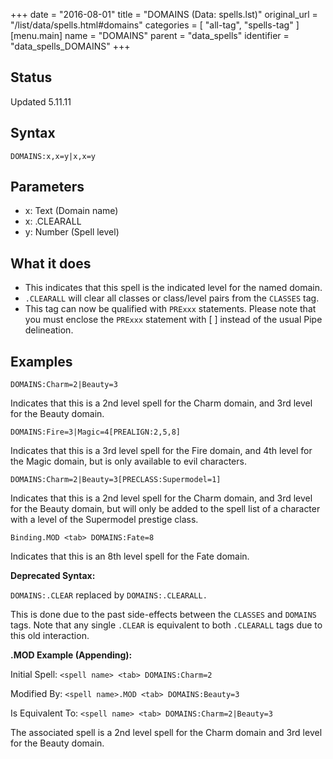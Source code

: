 +++
date = "2016-08-01"
title = "DOMAINS (Data: spells.lst)"
original_url = "/list/data/spells.html#domains"
categories = [ "all-tag", "spells-tag" ]
[menu.main]
    name = "DOMAINS"
    parent = "data_spells"
    identifier = "data_spells_DOMAINS"
+++

## Status

Updated 5.11.11

## Syntax

`DOMAINS:x,x=y|x,x=y`

## Parameters

-   x: Text (Domain name)
-   x: .CLEARALL
-   y: Number (Spell level)



What it does
------------

-   This indicates that this spell is the indicated level for the
    named domain.
-   `.CLEARALL` will clear all classes or class/level pairs from the
    `CLASSES` tag.
-   This tag can now be qualified with `PRExxx` statements. Please note
    that you must enclose the `PRExxx` statement with \[ \] instead of
    the usual Pipe delineation.

Examples
--------

`DOMAINS:Charm=2|Beauty=3`

Indicates that this is a 2nd level spell for the Charm domain, and 3rd
level for the Beauty domain.

`DOMAINS:Fire=3|Magic=4[PREALIGN:2,5,8]`

Indicates that this is a 3rd level spell for the Fire domain, and 4th
level for the Magic domain, but is only available to evil characters.

`DOMAINS:Charm=2|Beauty=3[PRECLASS:Supermodel=1]`

Indicates that this is a 2nd level spell for the Charm domain, and 3rd
level for the Beauty domain, but will only be added to the spell list of
a character with a level of the Supermodel prestige class.

`Binding.MOD <tab> DOMAINS:Fate=8`

Indicates that this is an 8th level spell for the Fate domain.

**Deprecated Syntax:**

`DOMAINS:.CLEAR` replaced by `DOMAINS:.CLEARALL.`

This is done due to the past side-effects between the `CLASSES` and
`DOMAINS` tags. Note that any single `.CLEAR` is equivalent to both
`.CLEARALL` tags due to this old interaction.

**.MOD Example (Appending):**

Initial Spell: `<spell name> <tab> DOMAINS:Charm=2`

Modified By: `<spell name>.MOD <tab> DOMAINS:Beauty=3`

Is Equivalent To: `<spell name> <tab> DOMAINS:Charm=2|Beauty=3`

The associated spell is a 2nd level spell for the Charm domain and 3rd
level for the Beauty domain.

